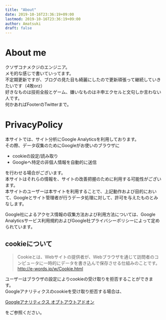 ```yaml
---
title: "About"
date: 2019-10-16T23:36:19+09:00
lastmod: 2019-10-16T23:36:19+09:00
author: Amatsuki
draft: false
---
```

# About me
クソザコナメクジのエンジニア。  
メモ的な感じで書いていってます。  
不定期更新ですが、ブログの見た目も綺麗にしたので更新頑張って継続していきたいです（4敗orz）  
好きなものは技術全般とゲーム、嫌いなものはネ申エクセルと文句しか言わない人です。  
何かあればFooterのTwitterまで。

# PrivacyPolicy
本サイトでは、サイト分析にGoogle Analyticsを利用しております。  
その際、データ収集のためにGoogleがお使いのブラウザに 

- cookieの設定/読み取り
- Googleへ特定の非個人情報を自動的に送信

を行わせる場合がございます。  
本サイトはそれらの情報を、サイトの改善把握のために利用する可能性がございます。  
本サイトのユーザーは本サイトを利用することで、上記動作および目的において、Googleとサイト管理者が行うデータ処理に対して、許可を与えたものとみなします。

Google社によるアクセス情報の収集方法および利用方法については、Google Analyticsサービス利用規約およびGoogle社プライバシーポリシーによって定められています。

## cookieについて
>Cookieとは、Webサイトの提供者が、Webブラウザを通じて訪問者のコンピュータに一時的にデータを書き込んで保存させる仕組みのことです。  
>http://e-words.jp/w/Cookie.html

ユーザーはブラウザの設定によりcookieの受け取りを拒否することができます。  
Googleアナリティクスのcookieを受け取り拒否する場合は、

[Googleアナリティクス オプトアウトアドオン](https://tools.google.com/dlpage/gaoptout)

をご参照ください。
